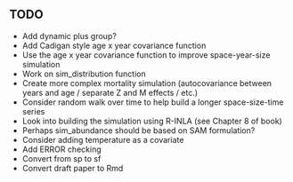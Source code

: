 ## TODO

- Add dynamic plus group?
- Add Cadigan style age x year covariance function
- Use the age x year covariance function to improve space-year-size simulation
- Work on sim_distribution function
- Create more complex mortality simulation (autocovariance between years and age / separate Z and M effects / etc.)
- Consider random walk over time to help build a longer space-size-time series
- Look into building the simulation using R-INLA (see Chapter 8 of book)
- Perhaps sim_abundance should be based on SAM formulation?
- Consider adding temperature as a covariate
- Add ERROR checking
- Convert from sp to sf
- Convert draft paper to Rmd
